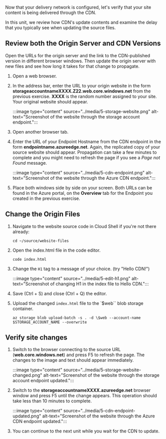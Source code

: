 Now that your delivery network is configured, let's verify that your site content is being delivered through the CDN.

In this unit, we review how CDN's update contents and examine the delay that you typically see when updating the source files.

## Review both the Origin Server and CDN Versions

Open the URLs for the origin server and the link to the CDN-published version in different browser windows. Then update the origin server with new files and see how long it takes for that change to propagate.

1. Open a web browser.

1. In the address bar, enter the URL to your origin website in the form **storageaccountnameXXXX.Z22.web.core.windows.net** from the previous exercise. **XXXX** is the random number assigned to your site. Your original website should appear.

    :::image type="content" source="../media/5-storage-website.png" alt-text="Screenshot of the website through the storage account endpoint.":::

1. Open another browser tab.

1. Enter the URL of your Endpoint Hostname from the CDN endpoint in the form **endpointname.azureedge.net**. Again, the replicated copy of your source website should appear. Propagation can take a few minutes to complete and you might need to refresh the page if you see a *Page not Found* message.

    :::image type="content" source="../media/5-cdn-endpoint.png" alt-text="Screenshot of the website through the Azure CDN endpoint.":::

1. Place both windows side by side on your screen. Both URLs can be found in the Azure portal, on the **Overview** tab for the Endpoint you created in the previous exercise.

## Change the Origin Files

1. Navigate to the website source code in Cloud Shell if you're not there already:

    ```azurecli
    cd ~/source/website-files
    ```

1. Open the index.html file in the code editor.

    ```azurecli
    code index.html
    ```

1. Change the ```H1``` tag to a message of your choice. (try "Hello CDN!")

    :::image type="content" source="../media/5-edit-h1.png" alt-text="Screenshot of changing H1 in the index file to Hello CDN.":::

1. Save (Ctrl + S) and close (Ctrl + Q) the editor.

1. Upload the changed `index.html` file to the `$web`` blob storage container.

    ```azurecli
    az storage blob upload-batch -s . -d \$web --account-name $STORAGE_ACCOUNT_NAME --overwrite
    ```

## Verify site changes

1. Switch to the browser connecting to the source URL (**web.core.windows.net**) and press F5 to refresh the page. The changes to the image and text should appear immediately.

    :::image type="content" source="../media/5-storage-website-changed.png" alt-text="Screenshot of the website through the storage account endpoint updated.":::

1. Switch to the **storageaccountnameXXXX.azureedge.net** browser window and press F5 until the change appears. This operation should take less than 10 minutes to complete.

    :::image type="content" source="../media/5-cdn-endpoint-updated.png" alt-text="Screenshot of the website through the Azure CDN endpoint updated.":::

1. You can continue to the next unit while you wait for the CDN to update.
